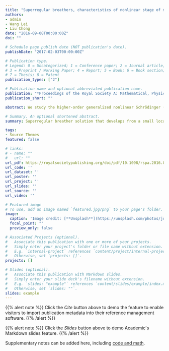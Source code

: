 ```yaml
---
title: "Superregular breathers, characteristics of nonlinear stage of modulation instability induced by higher-order effects"
authors:
- admin
- Wang Lei
- Liu Chong
date: "2016-09-08T00:00:00Z"
doi: ""

# Schedule page publish date (NOT publication's date).
publishDate: "2017-02-03T00:00:00Z"

# Publication type.
# Legend: 0 = Uncategorized; 1 = Conference paper; 2 = Journal article;
# 3 = Preprint / Working Paper; 4 = Report; 5 = Book; 6 = Book section;
# 7 = Thesis; 8 = Patent
publication_types: ["2"]

# Publication name and optional abbreviated publication name.
publication: "*Proceedings of the Royal Society A: Mathematical, Physical and Engineering Sciences, 1*(1)"
publication_short: ""

abstract: We study the higher-order generalized nonlinear Schrödinger (NLS) equation describing the propagation of ultrashort optical pulse in optical ﬁbres. By using Darboux transformation, we derive the superregular breather solution that develops from a small localized perturbation. This type of solution can be used to characterize the nonlinear stage of the modulation instability (MI) of the condensate. In particular, we show some novel characteristics of the nonlinear stage of MI arising from higherorder effects: (i) coexistence of a quasi-Akhmediev breather and a multipeak soliton; (ii) two multipeak solitons propagation in opposite directions; (iii) a beating pattern followed by two multipeak solitons in the same direction. It is found that these patterns generated from a small localized perturbation do not have the analogues in the standard NLS equation. Our results enrich Zakharov’s theory of superregular breathers and could provide helpful insight on the nonlinear stage of MI in presence of the higherorder effects.

# Summary. An optional shortened abstract.
summary: Superregular breather solution that develops from a small localized perturbation based on the higher-order generalized nonlinear Schrödinger equation.

tags:
- Source Themes
featured: false

# links:
# - name: ""
#   url: ""
url_pdf: https://royalsocietypublishing.org/doi/pdf/10.1098/rspa.2016.0681
url_code: ''
url_dataset: ''
url_poster: ''
url_project: ''
url_slides: ''
url_source: ''
url_video: ''

# Featured image
# To use, add an image named `featured.jpg/png` to your page's folder. 
image:
  caption: 'Image credit: [**Unsplash**](https://unsplash.com/photos/jdD8gXaTZsc)'
  focal_point: ""
  preview_only: false

# Associated Projects (optional).
#   Associate this publication with one or more of your projects.
#   Simply enter your project's folder or file name without extension.
#   E.g. `internal-project` references `content/project/internal-project/index.md`.
#   Otherwise, set `projects: []`.
projects: []

# Slides (optional).
#   Associate this publication with Markdown slides.
#   Simply enter your slide deck's filename without extension.
#   E.g. `slides: "example"` references `content/slides/example/index.md`.
#   Otherwise, set `slides: ""`.
slides: example
---
```


{{% alert note %}}
Click the *Cite* button above to demo the feature to enable visitors to import publication metadata into their reference management software.
{{% /alert %}}

{{% alert note %}}
Click the *Slides* button above to demo Academic's Markdown slides feature.
{{% /alert %}}

Supplementary notes can be added here, including [code and math](https://sourcethemes.com/academic/docs/writing-markdown-latex/).
